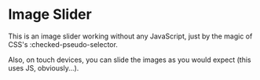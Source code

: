 # Image Slider

This is an image slider working without any JavaScript, just by the magic of CSS's :checked-pseudo-selector.

Also, on touch devices, you can slide the images as you would expect (this uses JS, obviously…).